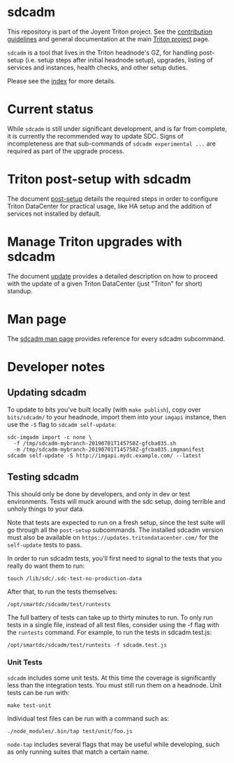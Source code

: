 <!--
    This Source Code Form is subject to the terms of the Mozilla Public
    License, v. 2.0. If a copy of the MPL was not distributed with this
    file, You can obtain one at http://mozilla.org/MPL/2.0/.
-->

<!--
    Copyright 2019 Joyent, Inc.
    Copyright 2022 MNX Cloud, Inc.

-->

# sdcadm

This repository is part of the Joyent Triton project. See the [contribution
guidelines](https://github.com/joyent/triton/blob/master/CONTRIBUTING.md)
and general documentation at the main
[Triton project](https://github.com/joyent/triton) page.

`sdcadm` is a tool that lives in the Triton headnode's GZ, for
handling post-setup (i.e. setup steps after initial headnode setup),
upgrades, listing of services and instances, health checks, and other setup
duties.

Please see the [index](./docs/index.md) for more details.


# Current status

While `sdcadm` is still under significant development, and is far from complete,
it is currently the recommended way to update SDC. Signs of incompleteness are
that sub-commands of `sdcadm experimental ...` are required as part of the upgrade
process.

# Triton post-setup with sdcadm

The document [post-setup](docs/post-setup.md) details the required steps in order to
configure Triton DataCenter for practical usage, like HA setup and the
addition of services not installed by default.

# Manage Triton upgrades with sdcadm

The document [update](docs/update.md) provides a detailed description on how to
proceed with the update of a given Triton DataCenter (just "Triton" for
short) standup.

# Man page

The [sdcadm man page](man/man1/sdcadm.1.ronn) provides reference for every
sdcadm subcommand.

# Developer notes

## Updating sdcadm

To update to bits you've built locally (with `make publish`), copy over
`bits/sdcadm/` to your headnode, import them into your `imgapi` instance,
then use the `-S` flag to `sdcadm self-update`:

    sdc-imgadm import -c none \
      -f /tmp/sdcadm-mybranch-20190701T145750Z-gfcba035.sh
      -m /tmp/sdcadm-mybranch-20190701T145750Z-gfcba035.imgmanifest
    sdcadm self-update -S http://imgapi.mydc.example.com/ --latest

## Testing sdcadm

This should only be done by developers, and only in dev or test environments.
Tests will muck around with the sdc setup, doing terrible and unholy things to
your data.

Note that tests are expected to run on a fresh setup, since the test suite
will go through all the `post-setup` subcommands. The installed sdcadm version
must also be available on `https://updates.tritondatacenter.com/` for the
`self-update` tests to pass.

In order to run sdcadm tests, you'll first need to signal to the tests that
you really do want them to run:

    touch /lib/sdc/.sdc-test-no-production-data

After that, to run the tests themselves:

    /opt/smartdc/sdcadm/test/runtests

The full battery of tests can take up to thirty minutes to run. To only run
tests in a single file, instead of all test files, consider using the -f flag
with the `runtests` command. For example, to run the tests in sdcadm.test.js:

    /opt/smartdc/sdcadm/test/runtests -f sdcadm.test.js

### Unit Tests

`sdcadm` includes some unit tests. At this time the coverage is significantly
less than the integration tests.  You must still run them on a headnode.  Unit
tests can be run with:

    make test-unit

Individual test files can be run with a command such as:

    ./node_modules/.bin/tap test/unit/foo.js

`node-tap` includes several flags that may be useful while developing, such as
only running suites that match a certain name.

